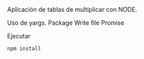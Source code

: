 
##
Aplicación de tablas de multiplicar con NODE.

Uso de yargs.
Package
Write file
Promise

Ejecutar 
```
npm install
```
